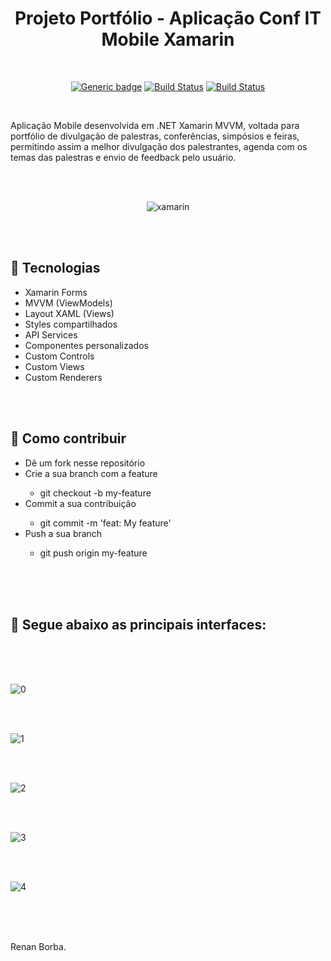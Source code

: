 <div align="center">

# Projeto Portfólio - Aplicação Conf IT Mobile Xamarin

</div>

<br>

<div align="center">

[![Generic badge](https://img.shields.io/badge/Made%20by-Renan%20Borba-purple.svg)](https://shields.io/) [![Build Status](https://img.shields.io/github/stars/RenanBorba/proj-xamarin.svg)](https://github.com/RenanBorba/proj-xamarin) [![Build Status](https://img.shields.io/github/forks/RenanBorba/proj-xamarin.svg)](https://github.com/RenanBorba/proj-xamarin)


</div>

<br>

Aplicação Mobile desenvolvida em .NET Xamarin MVVM, voltada para portfólio de divulgação de palestras, conferências, simpósios e feiras, permitindo assim a melhor divulgação dos palestrantes, agenda com os temas das palestras e envio de feedback pelo usuário.

<br><br>

<div align="center">

![xamarin](https://user-images.githubusercontent.com/48495838/84691703-f608be00-af1a-11ea-81b8-4ae053dd3d81.png)

</div>

<br><br>

## :rocket: Tecnologias
<ul>
  <li>Xamarin Forms</li>
  <li>MVVM (ViewModels)</li>
  <li>Layout XAML (Views)</li>
  <li>Styles compartilhados</li>
  <li>API Services</li>
  <li>Componentes personalizados</li>
  <li>Custom Controls</li>
  <li>Custom Views</li>
  <li>Custom Renderers</li>
</ul>

<br><br>

## :punch: Como contribuir
<ul>
  <li>Dê um fork nesse repositório</li>
  <li>Crie a sua branch com a feature</li>
    <ul>
      <li>git checkout -b my-feature</li>
    </ul>
  <li>Commit a sua contribuição</li>
    <ul>
      <li>git commit -m 'feat: My feature'</li>
    </ul>
  <li>Push a sua branch</li>
    <ul>
      <li>git push origin my-feature</li>
    </ul>
</ul>
<br><br><br>

## :mega: Segue abaixo as principais interfaces:

<br><br><br>

![0](https://user-images.githubusercontent.com/48495838/69835438-776b5e00-1220-11ea-9025-7ecd87f14bc0.JPG)

<br><br>

![1](https://user-images.githubusercontent.com/48495838/69835449-8d791e80-1220-11ea-9094-458879c96a6b.jpg)

<br><br>

![2](https://user-images.githubusercontent.com/48495838/69835450-8d791e80-1220-11ea-9c20-c321f71ae448.JPG)

<br><br>

![3](https://user-images.githubusercontent.com/48495838/69873135-43328480-1296-11ea-8585-61966dd013e9.jpg)

<br><br>

![4](https://user-images.githubusercontent.com/48495838/69835452-8e11b500-1220-11ea-8f89-16f5c12b696a.JPG)

<br><br><br>

Renan Borba.
